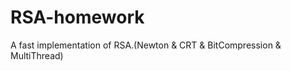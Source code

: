 # RSA-homework
A fast implementation of RSA.(Newton &amp; CRT &amp; BitCompression &amp; MultiThread)
